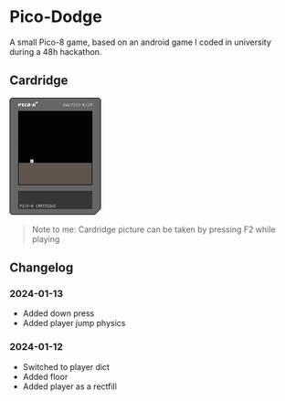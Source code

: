 # Pico-Dodge
A small Pico-8 game, based on an android game I coded in university during a 48h hackathon.

## Cardridge 
![Pico-Dodge](pico-dodge.p8.png)
> Note to me: Cardridge picture can be taken by pressing F2 while playing
## Changelog

### 2024-01-13
- Added down press
- Added player jump physics

### 2024-01-12
- Switched to player dict
- Added floor
- Added player as a rectfill